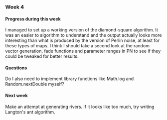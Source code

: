 ### Week 4

#### Progress during this week
I managed to set up a working version of the diamond-square algorithm. It was an easier to algorithm to understand and the output actually looks more interesting than what is produced by the version of Perlin noise, at least for these types of maps. I think I should take a second look at the random vector generation, fade functions and parameter ranges in PN to see if they could be tweaked for better results.

#### Questions
Do I also need to implement library functions like Math.log and Random.nextDouble myself?

#### Next week
Make an attempt at generating rivers. If it looks like too much, try writing Langton's ant algorithm.
